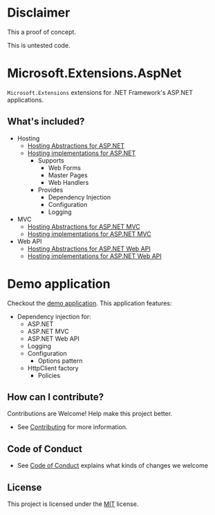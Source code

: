 # Disclaimer

This a proof of concept.

This is untested code.


# Microsoft.Extensions.AspNet
`Microsoft.Extensions` extensions for .NET Framework's ASP.NET applications.

## What's included?

* Hosting
  * [Hosting Abstractions for ASP.NET](src/Microsoft.AspNet.Hosting.HttpRuntime.Abstractions)
  * [Hosting implementations for ASP.NET](src/Microsoft.AspNet.Hosting.HttpRuntime)
    * Supports
      * Web Forms
      * Master Pages
      * Web Handlers
    * Provides
      * Dependency Injection
      * Configuration
      * Logging
* MVC
  * [Hosting Abstractions for ASP.NET MVC](src/Microsoft.AspNet.Hosting.HttpRuntime.Mvc.Abstractions)
  * [Hosting implementations for ASP.NET MVC](src/Microsoft.AspNet.Hosting.HttpRuntime.Mvc)
* Web API
  * [Hosting Abstractions for ASP.NET Web API](src/Microsoft.AspNet.Hosting.HttpRuntime.WebApi.Abstractions)
  * [Hosting implementations for ASP.NET Web API](src/Microsoft.AspNet.Hosting.HttpRuntime.WebApi)

# Demo application

Checkout the [demo application](demo/SampleWebApplication).
This application features:

* Dependency injection for:
  * ASP.NET
  * ASP.NET MVC
  * ASP.NET Web API
  * Logging
  * Configuration
    * Options pattern
  * HttpClient factory
    * Policies

## How can I contribute?

Contributions are Welcome! Help make this project better.

* See [Contributing](CONTRIBUTING.md) for more information.

## Code of Conduct

* See [Code of Conduct](CODE-OF-CONDUCT.md) explains what kinds of changes we welcome

## License

This project is licensed under the [MIT](LICENSE.TXT) license.